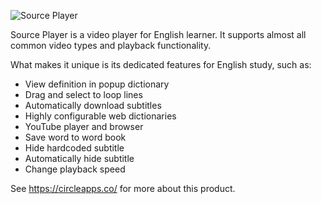 ![Source Player](https://circleapps.co/img/screenshots/popup_big.png)

Source Player is a video player for English learner. It supports almost all common video types and playback functionality.

What makes it unique is its dedicated features for English study, such as:

* View definition in popup dictionary
* Drag and select to loop lines
* Automatically download subtitles
* Highly configurable web dictionaries
* YouTube player and browser 
* Save word to word book 
* Hide hardcoded subtitle 
* Automatically hide subtitle 
* Change playback speed 
 

See https://circleapps.co/ for more about this product.
